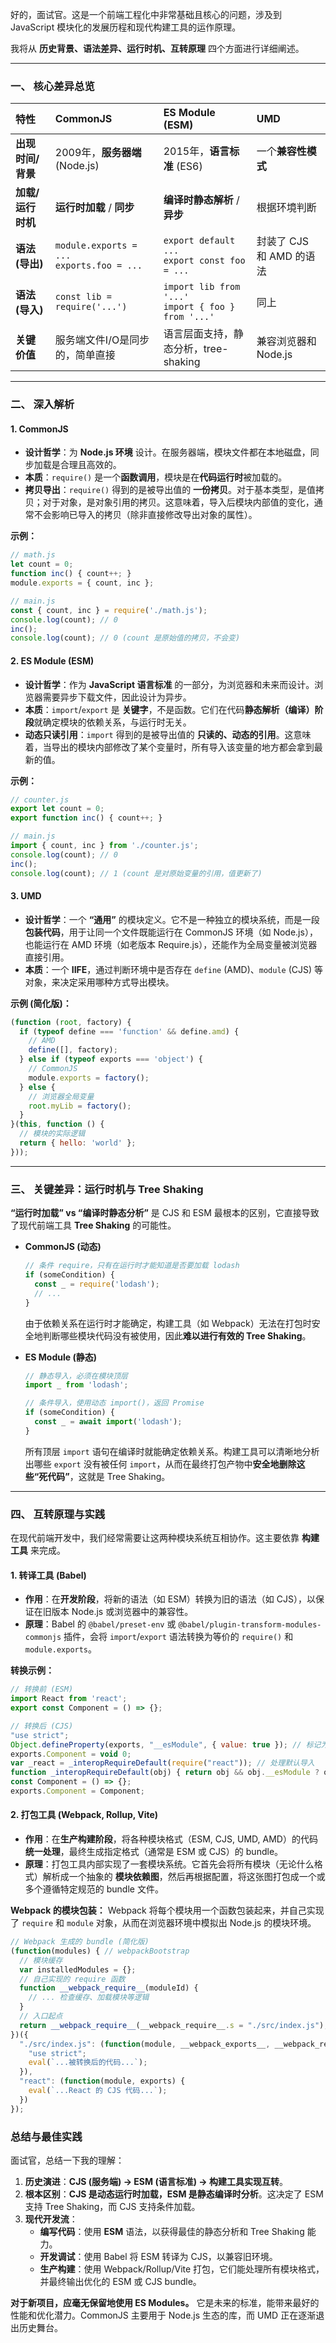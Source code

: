 好的，面试官。这是一个前端工程化中非常基础且核心的问题，涉及到 JavaScript 模块化的发展历程和现代构建工具的运作原理。

我将从 **历史背景、语法差异、运行时机、互转原理** 四个方面进行详细阐述。

---

### 一、 核心差异总览

| 特性 | CommonJS | ES Module (ESM) | UMD |
| :--- | :--- | :--- | :--- |
| **出现时间/背景** | 2009年，**服务器端** (Node.js) | 2015年，**语言标准** (ES6) | 一个**兼容性模式** |
| **加载/运行时机** | **运行时加载** / **同步** | **编译时静态解析** / **异步** | 根据环境判断 |
| **语法 (导出)** | `module.exports = ...` <br> `exports.foo = ...` | `export default ...` <br> `export const foo = ...` | 封装了 CJS 和 AMD 的语法 |
| **语法 (导入)** | `const lib = require('...')` | `import lib from '...'` <br> `import { foo } from '...'` | 同上 |
| **关键价值** | 服务端文件I/O是同步的，简单直接 | 语言层面支持，静态分析，tree-shaking | 兼容浏览器和 Node.js |

---

### 二、 深入解析

#### 1. CommonJS

*   **设计哲学**：为 **Node.js 环境** 设计。在服务器端，模块文件都在本地磁盘，同步加载是合理且高效的。
*   **本质**：`require()` 是一个**函数调用**，模块是在**代码运行时**被加载的。
*   **拷贝导出**：`require()` 得到的是被导出值的 **一份拷贝**。对于基本类型，是值拷贝；对于对象，是对象引用的拷贝。这意味着，导入后模块内部值的变化，通常不会影响已导入的拷贝（除非直接修改导出对象的属性）。

**示例：**
```javascript
// math.js
let count = 0;
function inc() { count++; }
module.exports = { count, inc };

// main.js
const { count, inc } = require('./math.js');
console.log(count); // 0
inc();
console.log(count); // 0 (count 是原始值的拷贝，不会变)
```

#### 2. ES Module (ESM)

*   **设计哲学**：作为 **JavaScript 语言标准** 的一部分，为浏览器和未来而设计。浏览器需要异步下载文件，因此设计为异步。
*   **本质**：`import`/`export` 是 **关键字**，不是函数。它们在代码**静态解析（编译）阶段**就确定模块的依赖关系，与运行时无关。
*   **动态只读引用**：`import` 得到的是被导出值的 **只读的、动态的引用**。这意味着，当导出的模块内部修改了某个变量时，所有导入该变量的地方都会拿到最新的值。

**示例：**
```javascript
// counter.js
export let count = 0;
export function inc() { count++; }

// main.js
import { count, inc } from './counter.js';
console.log(count); // 0
inc();
console.log(count); // 1 (count 是对原始变量的引用，值更新了)
```

#### 3. UMD

*   **设计哲学**：一个 **“通用”** 的模块定义。它不是一种独立的模块系统，而是一段**包装代码**，用于让同一个文件既能运行在 CommonJS 环境（如 Node.js），也能运行在 AMD 环境（如老版本 Require.js），还能作为全局变量被浏览器直接引用。
*   **本质**：一个 **IIFE**，通过判断环境中是否存在 `define` (AMD)、`module` (CJS) 等对象，来决定采用哪种方式导出模块。

**示例 (简化版)：**
```javascript
(function (root, factory) {
  if (typeof define === 'function' && define.amd) {
    // AMD
    define([], factory);
  } else if (typeof exports === 'object') {
    // CommonJS
    module.exports = factory();
  } else {
    // 浏览器全局变量
    root.myLib = factory();
  }
}(this, function () {
  // 模块的实际逻辑
  return { hello: 'world' };
}));
```

---

### 三、 关键差异：运行时机与 Tree Shaking

**“运行时加载” vs “编译时静态分析”** 是 CJS 和 ESM 最根本的区别，它直接导致了现代前端工具 **Tree Shaking** 的可能性。

*   **CommonJS (动态)**
    ```javascript
    // 条件 require，只有在运行时才能知道是否要加载 lodash
    if (someCondition) {
      const _ = require('lodash');
      // ...
    }
    ```
    由于依赖关系在运行时才能确定，构建工具（如 Webpack）无法在打包时安全地判断哪些模块代码没有被使用，因此**难以进行有效的 Tree Shaking**。

*   **ES Module (静态)**
    ```javascript
    // 静态导入，必须在模块顶层
    import _ from 'lodash';

    // 条件导入，使用动态 import()，返回 Promise
    if (someCondition) {
      const _ = await import('lodash');
    }
    ```
    所有顶层 `import` 语句在编译时就能确定依赖关系。构建工具可以清晰地分析出哪些 `export` 没有被任何 `import`，从而在最终打包产物中**安全地删除这些“死代码”**，这就是 Tree Shaking。

---

### 四、 互转原理与实践

在现代前端开发中，我们经常需要让这两种模块系统互相协作。这主要依靠 **构建工具** 来完成。

#### 1. 转译工具 (Babel)

*   **作用**：在**开发阶段**，将新的语法（如 ESM）转换为旧的语法（如 CJS），以保证在旧版本 Node.js 或浏览器中的兼容性。
*   **原理**：Babel 的 `@babel/preset-env` 或 `@babel/plugin-transform-modules-commonjs` 插件，会将 `import`/`export` 语法转换为等价的 `require()` 和 `module.exports`。

**转换示例：**
```javascript
// 转换前 (ESM)
import React from 'react';
export const Component = () => {};

// 转换后 (CJS)
"use strict";
Object.defineProperty(exports, "__esModule", { value: true }); // 标记为 ESModule
exports.Component = void 0;
var _react = _interopRequireDefault(require("react")); // 处理默认导入
function _interopRequireDefault(obj) { return obj && obj.__esModule ? obj : { default: obj }; }
const Component = () => {};
exports.Component = Component;
```

#### 2. 打包工具 (Webpack, Rollup, Vite)

*   **作用**：在**生产构建阶段**，将各种模块格式（ESM, CJS, UMD, AMD）的代码**统一处理**，最终生成指定格式（通常是 ESM 或 CJS）的 bundle。
*   **原理**：打包工具内部实现了一套模块系统。它首先会将所有模块（无论什么格式）解析成一个抽象的 **模块依赖图**，然后再根据配置，将这张图打包成一个或多个遵循特定规范的 bundle 文件。

**Webpack 的模块包装：**
Webpack 将每个模块用一个函数包装起来，并自己实现了 `require` 和 `module` 对象，从而在浏览器环境中模拟出 Node.js 的模块环境。

```javascript
// Webpack 生成的 bundle (简化版)
(function(modules) { // webpackBootstrap
  // 模块缓存
  var installedModules = {};
  // 自己实现的 require 函数
  function __webpack_require__(moduleId) {
    // ... 检查缓存、加载模块等逻辑
  }
  // 入口起点
  return __webpack_require__(__webpack_require__.s = "./src/index.js");
})({
  "./src/index.js": (function(module, __webpack_exports__, __webpack_require__) {
    "use strict";
    eval(`...被转换后的代码...`);
  }),
  "react": (function(module, exports) {
    eval(`...React 的 CJS 代码...`);
  })
});
```

### 总结与最佳实践

面试官，总结一下我的理解：

1.  **历史演进**：**CJS (服务端) -> ESM (语言标准) -> 构建工具实现互转**。
2.  **根本区别**：**CJS 是动态运行时加载，ESM 是静态编译时分析**。这决定了 ESM 支持 Tree Shaking，而 CJS 支持条件加载。
3.  **现代开发流**：
    *   **编写代码**：使用 **ESM** 语法，以获得最佳的静态分析和 Tree Shaking 能力。
    *   **开发调试**：使用 Babel 将 ESM 转译为 CJS，以兼容旧环境。
    *   **生产构建**：使用 Webpack/Rollup/Vite 打包，它们能处理所有模块格式，并最终输出优化的 ESM 或 CJS bundle。

**对于新项目，应毫无保留地使用 ES Modules。** 它是未来的标准，能带来最好的性能和优化潜力。CommonJS 主要用于 Node.js 生态的库，而 UMD 正在逐渐退出历史舞台。